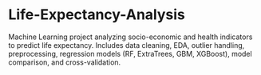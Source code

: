 # Life-Expectancy-Analysis
Machine Learning project analyzing socio-economic and health indicators to predict life expectancy. Includes data cleaning, EDA, outlier handling, preprocessing, regression models (RF, ExtraTrees, GBM, XGBoost), model comparison, and cross-validation.
